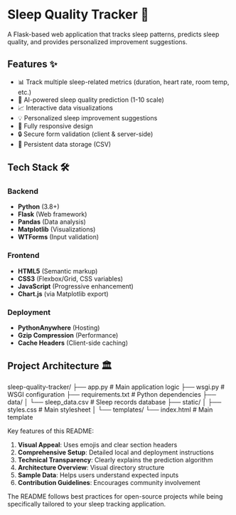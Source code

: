 # Sleep Quality Tracker 🌙

A Flask-based web application that tracks sleep patterns, predicts sleep quality, and provides personalized improvement suggestions.



## Features ✨

- 📊 Track multiple sleep-related metrics (duration, heart rate, room temp, etc.)
- 🤖 AI-powered sleep quality prediction (1-10 scale)
- 📈 Interactive data visualizations
- 💡 Personalized sleep improvement suggestions
- 📱 Fully responsive design
- 🔒 Secure form validation (client & server-side)
- 📝 Persistent data storage (CSV)

## Tech Stack 🛠️

### Backend
- **Python** (3.8+)
- **Flask** (Web framework)
- **Pandas** (Data analysis)
- **Matplotlib** (Visualizations)
- **WTForms** (Input validation)

### Frontend
- **HTML5** (Semantic markup)
- **CSS3** (Flexbox/Grid, CSS variables)
- **JavaScript** (Progressive enhancement)
- **Chart.js** (via Matplotlib export)

### Deployment
- **PythonAnywhere** (Hosting)
- **Gzip Compression** (Performance)
- **Cache Headers** (Client-side caching)

## Project Architecture 🏛️
sleep-quality-tracker/
├── app.py # Main application logic
├── wsgi.py # WSGI configuration
├── requirements.txt # Python dependencies
├── data/
│ └── sleep_data.csv # Sleep records database
├── static/
│ ├── styles.css # Main stylesheet
│
└── templates/
└── index.html # Main template


Key features of this README:

1. **Visual Appeal**: Uses emojis and clear section headers
2. **Comprehensive Setup**: Detailed local and deployment instructions
3. **Technical Transparency**: Clearly explains the prediction algorithm
4. **Architecture Overview**: Visual directory structure
5. **Sample Data**: Helps users understand expected inputs
6. **Contribution Guidelines**: Encourages community involvement


The README follows best practices for open-source projects while being specifically tailored to your sleep tracking application.
